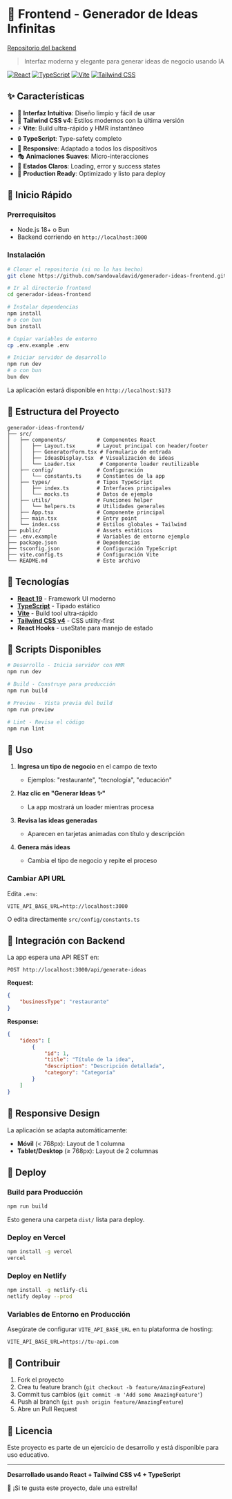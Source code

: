 # 🎨 Frontend - Generador de Ideas Infinitas

[Repositorio del backend](https://github.com/sandovaldavid/generador-ideas-backend)

> Interfaz moderna y elegante para generar ideas de negocio usando IA

[![React](https://img.shields.io/badge/React-19.1.1-61dafb?logo=react)](https://react.dev)
[![TypeScript](https://img.shields.io/badge/TypeScript-5.9.3-3178c6?logo=typescript)](https://www.typescriptlang.org)
[![Vite](https://img.shields.io/badge/Vite-7.1.7-646cff?logo=vite)](https://vitejs.dev)
[![Tailwind CSS](https://img.shields.io/badge/Tailwind_CSS-4.1.14-38bdf8?logo=tailwindcss)](https://tailwindcss.com)

## ✨ Características

-   🎯 **Interfaz Intuitiva**: Diseño limpio y fácil de usar
-   🎨 **Tailwind CSS v4**: Estilos modernos con la última versión
-   ⚡ **Vite**: Build ultra-rápido y HMR instantáneo
-   🔒 **TypeScript**: Type-safety completo
-   📱 **Responsive**: Adaptado a todos los dispositivos
-   🎭 **Animaciones Suaves**: Micro-interacciones
-   🌈 **Estados Claros**: Loading, error y success states
-   🚀 **Production Ready**: Optimizado y listo para deploy

## 🚀 Inicio Rápido

### Prerrequisitos

-   Node.js 18+ o Bun
-   Backend corriendo en `http://localhost:3000`

### Instalación

```bash
# Clonar el repositorio (si no lo has hecho)
git clone https://github.com/sandovaldavid/generador-ideas-frontend.git

# Ir al directorio frontend
cd generador-ideas-frontend

# Instalar dependencias
npm install
# o con bun
bun install

# Copiar variables de entorno
cp .env.example .env

# Iniciar servidor de desarrollo
npm run dev
# o con bun
bun dev
```

La aplicación estará disponible en `http://localhost:5173`

## 📁 Estructura del Proyecto

```
generador-ideas-frontend/
├── src/
│   ├── components/          # Componentes React
│   │   ├── Layout.tsx       # Layout principal con header/footer
│   │   ├── GeneratorForm.tsx # Formulario de entrada
│   │   ├── IdeasDisplay.tsx  # Visualización de ideas
│   │   └── Loader.tsx        # Componente loader reutilizable
│   ├── config/              # Configuración
│   │   └── constants.ts     # Constantes de la app
│   ├── types/               # Tipos TypeScript
│   │   ├── index.ts         # Interfaces principales
│   │   └── mocks.ts         # Datos de ejemplo
│   ├── utils/               # Funciones helper
│   │   └── helpers.ts       # Utilidades generales
│   ├── App.tsx              # Componente principal
│   ├── main.tsx             # Entry point
│   └── index.css            # Estilos globales + Tailwind
├── public/                  # Assets estáticos
├── .env.example             # Variables de entorno ejemplo
├── package.json             # Dependencias
├── tsconfig.json            # Configuración TypeScript
├── vite.config.ts           # Configuración Vite
└── README.md                # Este archivo
```

## 🎨 Tecnologías

-   **[React 19](https://react.dev)** - Framework UI moderno
-   **[TypeScript](https://www.typescriptlang.org)** - Tipado estático
-   **[Vite](https://vitejs.dev)** - Build tool ultra-rápido
-   **[Tailwind CSS v4](https://tailwindcss.com)** - CSS utility-first
-   **React Hooks** - useState para manejo de estado

## 📜 Scripts Disponibles

```bash
# Desarrollo - Inicia servidor con HMR
npm run dev

# Build - Construye para producción
npm run build

# Preview - Vista previa del build
npm run preview

# Lint - Revisa el código
npm run lint
```

## 🎯 Uso

1. **Ingresa un tipo de negocio** en el campo de texto

    - Ejemplos: "restaurante", "tecnología", "educación"

2. **Haz clic en "Generar Ideas ✨"**

    - La app mostrará un loader mientras procesa

3. **Revisa las ideas generadas**

    - Aparecen en tarjetas animadas con título y descripción

4. **Genera más ideas**
    - Cambia el tipo de negocio y repite el proceso

### Cambiar API URL

Edita `.env`:

```env
VITE_API_BASE_URL=http://localhost:3000
```

O edita directamente `src/config/constants.ts`

## 🔌 Integración con Backend

La app espera una API REST en:

```
POST http://localhost:3000/api/generate-ideas
```

**Request:**

```json
{
	"businessType": "restaurante"
}
```

**Response:**

```json
{
	"ideas": [
		{
			"id": 1,
			"title": "Título de la idea",
			"description": "Descripción detallada",
			"category": "Categoría"
		}
	]
}
```

## 📱 Responsive Design

La aplicación se adapta automáticamente:

-   **Móvil** (< 768px): Layout de 1 columna
-   **Tablet/Desktop** (≥ 768px): Layout de 2 columnas

## 🚀 Deploy

### Build para Producción

```bash
npm run build
```

Esto genera una carpeta `dist/` lista para deploy.

### Deploy en Vercel

```bash
npm install -g vercel
vercel
```

### Deploy en Netlify

```bash
npm install -g netlify-cli
netlify deploy --prod
```

### Variables de Entorno en Producción

Asegúrate de configurar `VITE_API_BASE_URL` en tu plataforma de hosting:

```
VITE_API_BASE_URL=https://tu-api.com
```

## 🤝 Contribuir

1. Fork el proyecto
2. Crea tu feature branch (`git checkout -b feature/AmazingFeature`)
3. Commit tus cambios (`git commit -m 'Add some AmazingFeature'`)
4. Push al branch (`git push origin feature/AmazingFeature`)
5. Abre un Pull Request

## 📝 Licencia

Este proyecto es parte de un ejercicio de desarrollo y está disponible para uso educativo.

---

**Desarrollado usando React + Tailwind CSS v4 + TypeScript**

🌟 ¡Si te gusta este proyecto, dale una estrella!
